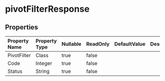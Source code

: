 # **pivotFilterResponse**

 

## **Properties**

| Property Name | Property Type | Nullable |  ReadOnly | DefaultValue | Description | 
| :- | :- | :- |:- |  :- | :- |
|PivotFilter|Class|true|false |  ||
|Code|Integer|true|false |  ||
|Status|String|true|false |  ||

